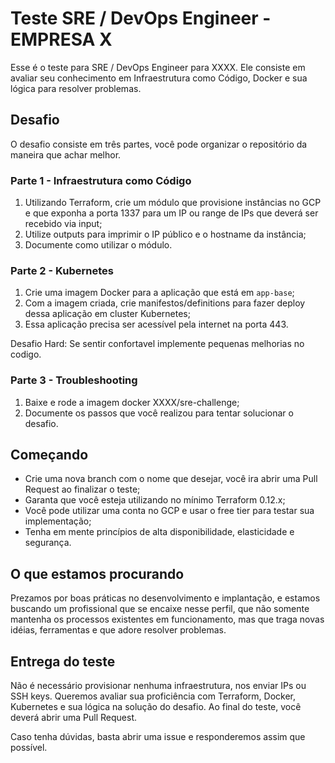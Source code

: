 # Teste SRE / DevOps Engineer - EMPRESA X

Esse é o teste para SRE / DevOps Engineer para XXXX.
Ele consiste em avaliar seu conhecimento em Infraestrutura como Código, Docker e sua lógica para resolver problemas.

## Desafio

O desafio consiste em três partes, você pode organizar o repositório da maneira que achar melhor.

### Parte 1 - Infraestrutura como Código

1. Utilizando Terraform, crie um módulo que provisione instâncias no GCP e que exponha a porta 1337 para um IP ou range de IPs que deverá ser recebido via input;
2. Utilize outputs para imprimir o IP público e o hostname da instância;
3. Documente como utilizar o módulo.

### Parte 2 - Kubernetes

1. Crie uma imagem Docker para a aplicação que está em `app-base`;
2. Com a imagem criada, crie manifestos/definitions para fazer deploy dessa aplicação em cluster Kubernetes;
3. Essa aplicação precisa ser acessível pela internet na porta 443.

Desafio Hard: Se sentir confortavel implemente pequenas melhorias no codigo.

### Parte 3 - Troubleshooting

1. Baixe e rode a imagem docker XXXX/sre-challenge;
2. Documente os passos que você realizou para tentar solucionar o desafio.

## Começando

- Crie uma nova branch com o nome que desejar, você ira abrir uma Pull Request ao finalizar o teste;
- Garanta que você esteja utilizando no mínimo Terraform 0.12.x;
- Você pode utilizar uma conta no GCP e usar o free tier para testar sua implementação;
- Tenha em mente princípios de alta disponibilidade, elasticidade e segurança.

## O que estamos procurando

Prezamos por boas práticas no desenvolvimento e implantação, e estamos buscando um profissional que se encaixe nesse perfil, que não somente mantenha os processos existentes em funcionamento, mas que traga novas idéias, ferramentas e que adore resolver problemas.

## Entrega do teste

Não é necessário provisionar nenhuma infraestrutura, nos enviar IPs ou SSH keys. Queremos avaliar sua proficiência com Terraform, Docker, Kubernetes e sua lógica na solução do desafio. Ao final do teste, você deverá abrir uma Pull Request.

Caso tenha dúvidas, basta abrir uma issue e responderemos assim que possível.